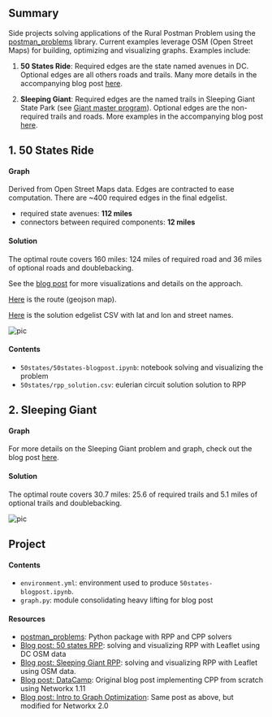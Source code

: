 

## Summary 

Side projects solving applications of the Rural Postman Problem using the [postman_problems] library.  Current examples leverage OSM (Open Street Maps) for building, optimizing and visualizing graphs.  Examples include: 

1. **50 States Ride**:  Required edges are the state named avenues in DC.  Optional edges are all others roads and trails.  Many more details in the 
accompanying blog post [here][rpp_blog_post].

2. **Sleeping Giant**: Required edges are the named trails in Sleeping Giant State Park (see [Giant master program]).  Optional edges are the non-required trails and roads.  More examples in the accompanying blog post [here][rpp_sg_osm_blogpost].

## 1. 50 States Ride

#### Graph

Derived from Open Street Maps data.  Edges are contracted to ease computation.  There are ~400 required edges in the final edgelist.

- required state avenues: **112 miles** 
- connectors between required components: **12 miles**


#### Solution

The optimal route covers 160 miles: 124 miles of required road and 36 miles of optional roads and doublebacking.

See the [blog post][rpp_blog_post] for more visualizations and details on the approach. 

[Here][rpp_50states_solution.geojson] is the route (geojson map).

[Here][rpp_50states_solution_csv] is the solution edgelist CSV with lat and lon and street names.

![pic](https://github.com/brooksandrew/postman_problems_examples/raw/master/50states/fig/50states_rpp_solution_edge_cnt.png)


#### Contents

- `50states/50states-blogpost.ipynb`: notebook solving and visualizing the problem 
- `50states/rpp_solution.csv`: eulerian circuit solution solution to RPP


## 2. Sleeping Giant

#### Graph 
 
For more details on the Sleeping Giant problem and graph, check out the blog post [here][rpp_sg_osm_blogpost].  
 
 
#### Solution

The optimal route covers 30.7 miles: 25.6 of required trails and 5.1 miles of optional trails and doublebacking.

 ![pic](https://github.com/brooksandrew/postman_problems_examples/raw/master/sleepinggiant/fig/sleepinggiant_rpp_solution_edge_cnt.png)


## Project

#### Contents

- `environment.yml`: environment used to produce `50states-blogpost.ipynb`. 
- `graph.py`: module consolidating heavy lifting for blog post

#### Resources

- [postman_problems]: Python package with RPP and CPP solvers
- [Blog post: 50 states RPP][rpp_blog_post]: solving and visualizing RPP with Leaflet using DC OSM data
- [Blog post: Sleeping Giant RPP][rpp_sg_osm_blogpost]: solving and visualizing RPP with Leaflet using OSM data.
- [Blog post: DataCamp]: Original blog post implementing CPP from scratch using Networkx 1.11
- [Blog post: Intro to Graph Optimization]: Same post as above, but modified for Networkx 2.0 



[rpp_50states_solution.geojson]: https://github.com/brooksandrew/50states/blob/master/50states/maps/rpp_solution.geojson
[postman_problems]: https://github.com/brooksandrew/postman_problems

[rpp_50states_solution_csv]: https://github.com/brooksandrew/50states/blob/master/50states/rpp_solution.csv
[Blog post: DataCamp]: https://www.datacamp.com/community/tutorials/networkx-python-graph-tutorial
[Blog post: Intro to Graph Optimization]: http://brooksandrew.github.io/simpleblog/articles/intro-to-graph-optimization-solving-cpp/

[rpp_blog_post]: http://brooksandrew.github.io/simpleblog/articles/fifty-states-rural-postman-problem/
[Giant master program]: http://www.sgpa.org/hikes/masters.html
[rpp_sg_osm_blogpost]: http://brooksandrew.github.io/simpleblog/articles/sleeping-giant-rural-postman-problem/

